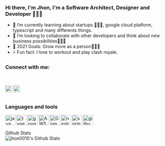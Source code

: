 ### Hi there, I'm Jhon, I'm a Software Architect, Designer and Developer 👨🏻‍💻

- 🌱 I’m currently learning about startups 🧗🏻‍♂️, google cloud platform, typescript and many differents things.
- 👯 I’m looking to collaborate with other developers and think about new business possibilities👨🏻‍💼
- 🥅 2021 Goals: Grow more as a person🧘🏻‍♂️
- ⚡ Fun fact: I love to workout and play clash royale.

### Connect with me:

<br/>

[<img align="left" alt="codeSTACKr | Twitter" width="22px" src="https://cdn.jsdelivr.net/npm/simple-icons@v3/icons/twitter.svg" />][twitter]
[<img align="left" alt="codeSTACKr | LinkedIn" width="22px" src="https://cdn.jsdelivr.net/npm/simple-icons@v3/icons/linkedin.svg" />][linkedin]

<br/><br/>

### Languages and tools

<!-- languages -->
<img height="32" align="left" alt="java" width="32" src="https://cdn.jsdelivr.net/npm/simple-icons@v3/icons/java.svg">
<img height="32" align="left" alt="typescript"  width="32" src="https://cdn.jsdelivr.net/npm/simple-icons@v3/icons/typescript.svg">

<!-- infrastructure -->
<img height="32" align="left" alt="google cloud" width="32" src="https://cdn.jsdelivr.net/npm/simple-icons@v3/icons/googlecloud.svg">

<img height="32" align="left" alt="AWS" width="32" src="https://cdn.jsdelivr.net/npm/simple-icons@v3/icons/amazonaws.svg">

<!-- frameworks -->
<img height="32" width="32" align="left" alt="Graphql" src="https://cdn.jsdelivr.net/npm/simple-icons@v3/icons/graphql.svg">

<img height="32" width="32" align="left" alt="nestjs"  src="https://cdn.jsdelivr.net/npm/simple-icons@v3/icons/nestjs.svg">

<img height="32" width="32" align="left" alt="spring"  src="https://cdn.jsdelivr.net/npm/simple-icons@v3/icons/spring.svg">

<img height="32" width="32" align="left" alt="github"  src="https://cdn.jsdelivr.net/npm/simple-icons@v3/icons/github.svg">

<br/><br/>

<summary>Github Stats</summary>
<img align="left" alt="jhon0010's Github Stats" src="https://github-readme-stats.codestackr.vercel.app/api?username=jhon0010&show_icons=true&hide_border=true" />

[twitter]: https://twitter.com/jhon_lotero10
[linkedin]: https://linkedin.com/in/jhon-lotero
